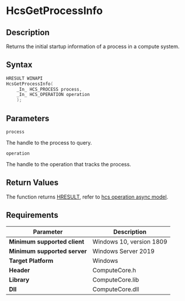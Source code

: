 # HcsGetProcessInfo

## Description

Returns the initial startup information of a process in a compute system.

## Syntax

```cpp
HRESULT WINAPI
HcsGetProcessInfo(
    _In_ HCS_PROCESS process,
    _In_ HCS_OPERATION operation
    );
```

## Parameters

`process`

The handle to the process to query.

`operation`

The handle to the operation that tracks the process.

## Return Values

The function returns [HRESULT](./HCSHResult.md), refer to [hcs operation async model](./../AsyncModel.md#HcsOperationResult).

## Requirements

|Parameter|Description|
|---|---|
| **Minimum supported client** | Windows 10, version 1809 |
| **Minimum supported server** | Windows Server 2019 |
| **Target Platform** | Windows |
| **Header** | ComputeCore.h |
| **Library** | ComputeCore.lib |
| **Dll** | ComputeCore.dll |
